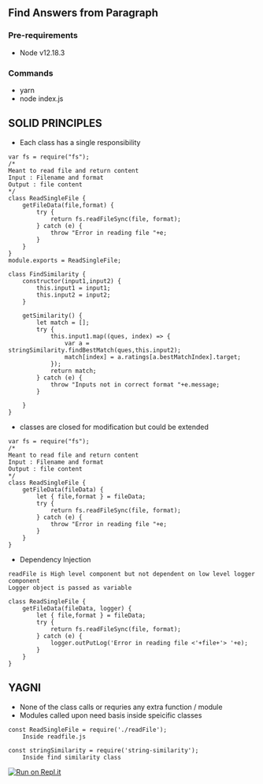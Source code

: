 ## Find Answers from Paragraph
### Pre-requirements 

- Node v12.18.3

### Commands

- yarn 
- node index.js



## SOLID PRINCIPLES 

* Each class has a single responsibility 

```
var fs = require("fs");
/*
Meant to read file and return content
Input : Filename and format
Output : file content 
*/
class ReadSingleFile {
    getFileData(file,format) {
        try {
            return fs.readFileSync(file, format);
        } catch (e) {
            throw "Error in reading file "+e;
        }        
    }
}
module.exports = ReadSingleFile;

class FindSimilarity {
    constructor(input1,input2) {
        this.input1 = input1;
        this.input2 = input2;
    }

    getSimilarity() {
        let match = [];
        try {
            this.input1.map((ques, index) => {
                var a = stringSimilarity.findBestMatch(ques,this.input2);
                match[index] = a.ratings[a.bestMatchIndex].target;
            });
            return match;   
        } catch (e) {
            throw "Inputs not in correct format "+e.message;
        }

    }
}

```

* classes are closed for modification but could be extended
```
var fs = require("fs");
/*
Meant to read file and return content
Input : Filename and format
Output : file content 
*/
class ReadSingleFile {
    getFileData(fileData) {
        let { file,format } = fileData;
        try {
            return fs.readFileSync(file, format);
        } catch (e) {
            throw "Error in reading file "+e;
        }        
    }
}
```

* Dependency Injection

```
readFile is High level component but not dependent on low level logger component
Logger object is passed as variable

class ReadSingleFile {
    getFileData(fileData, logger) {
        let { file,format } = fileData;
        try {
            return fs.readFileSync(file, format);
        } catch (e) {
            logger.outPutLog('Error in reading file <'+file+'> '+e);
        }        
    }
}

```

## YAGNI
* None of the class calls or requries any extra function / module
* Modules called upon need basis inside speicific classes 

```
const ReadSingleFile = require('./readFile'); 
    Inside readfile.js

const stringSimilarity = require('string-similarity');
    Inside find similarity class
```
[![Run on Repl.it](https://repl.it/badge/github/kapilkhyani/findAnswerFromPara)](https://repl.it/github/kapilkhyani/findAnswerFromPara)
